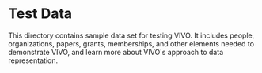 # Test Data

This directory contains sample data set for testing VIVO.  It includes people, organizations, papers, grants, memberships, and other elements needed to demonstrate VIVO, and learn more about VIVO's approach to data representation. 
 

